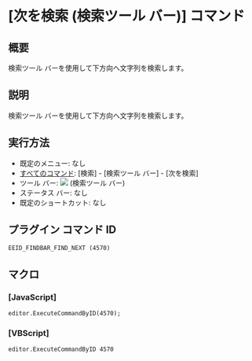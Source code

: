 # \[次を検索 (検索ツール バー)\] コマンド

## 概要

検索ツール バーを使用して下方向へ文字列を検索します。

## 説明

検索ツール バーを使用して下方向へ文字列を検索します。

## 実行方法

- 既定のメニュー: なし
- [すべてのコマンド](../../glossary/allcommands): \[検索\] \- \[検索ツール バー\] \- \[次を検索\]
- ツール バー: ![](../../images/editrepeat..png) (検索ツール バー)
- ステータス バー: なし
- 既定のショートカット: なし

## プラグイン コマンド ID

```
EEID_FINDBAR_FIND_NEXT (4570)
```

## マクロ

### \[JavaScript\]

```
editor.ExecuteCommandByID(4570);
```

### \[VBScript\]

```
editor.ExecuteCommandByID 4570
```
